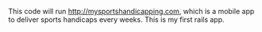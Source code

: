 This code will run http://mysportshandicapping.com, which is a mobile app to deliver sports handicaps every weeks.  This is my first rails app.